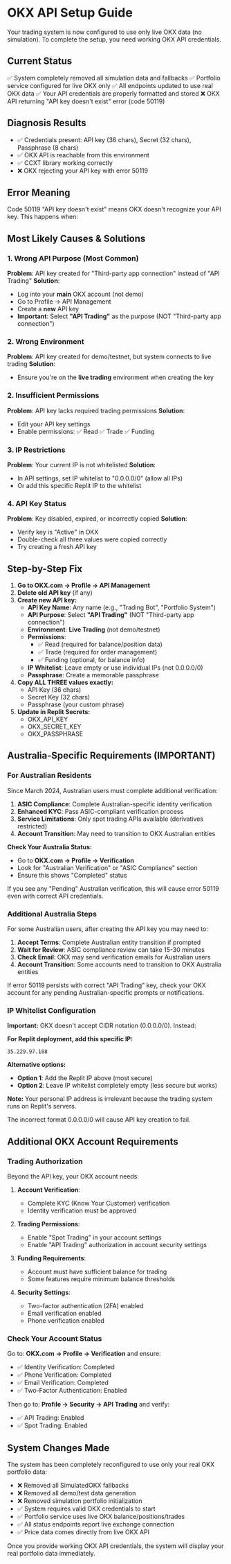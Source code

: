 # OKX API Setup Guide

Your trading system is now configured to use only live OKX data (no simulation). To complete the setup, you need working OKX API credentials.

## Current Status
✅ System completely removed all simulation data and fallbacks
✅ Portfolio service configured for live OKX only
✅ All endpoints updated to use real OKX data
✅ Your API credentials are properly formatted and stored
❌ OKX API returning "API key doesn't exist" error (code 50119)

## Diagnosis Results
- ✅ Credentials present: API key (36 chars), Secret (32 chars), Passphrase (8 chars)
- ✅ OKX API is reachable from this environment
- ✅ CCXT library working correctly
- ❌ OKX rejecting your API key with error 50119

## Error Meaning
Code 50119 "API key doesn't exist" means OKX doesn't recognize your API key. This happens when:

## Most Likely Causes & Solutions

### 1. Wrong API Purpose (Most Common)
**Problem**: API key created for "Third-party app connection" instead of "API Trading"
**Solution**: 
- Log into your **main** OKX account (not demo)
- Go to Profile → API Management
- Create a **new** API key
- **Important**: Select **"API Trading"** as the purpose (NOT "Third-party app connection")

### 2. Wrong Environment 
**Problem**: API key created for demo/testnet, but system connects to live trading
**Solution**: 
- Ensure you're on the **live trading** environment when creating the key

### 2. Insufficient Permissions
**Problem**: API key lacks required trading permissions
**Solution**:
- Edit your API key settings
- Enable permissions: ✅ Read ✅ Trade ✅ Funding

### 3. IP Restrictions
**Problem**: Your current IP is not whitelisted
**Solution**:
- In API settings, set IP whitelist to "0.0.0.0/0" (allow all IPs)
- Or add this specific Replit IP to the whitelist

### 4. API Key Status
**Problem**: Key disabled, expired, or incorrectly copied
**Solution**:
- Verify key is "Active" in OKX
- Double-check all three values were copied correctly
- Try creating a fresh API key

## Step-by-Step Fix

1. **Go to OKX.com → Profile → API Management**
2. **Delete old API key** (if any)
3. **Create new API key:**
   - **API Key Name**: Any name (e.g., "Trading Bot", "Portfolio System")
   - **API Purpose**: Select **"API Trading"** (NOT "Third-party app connection")
   - **Environment**: **Live Trading** (not demo/testnet)
   - **Permissions**: 
     - ✅ Read (required for balance/position data)
     - ✅ Trade (required for order management)
     - ✅ Funding (optional, for balance info)
   - **IP Whitelist**: Leave empty or use individual IPs (not 0.0.0.0/0)
   - **Passphrase**: Create a memorable passphrase
4. **Copy ALL THREE values exactly:**
   - API Key (36 chars)
   - Secret Key (32 chars) 
   - Passphrase (your custom phrase)
5. **Update in Replit Secrets:**
   - OKX_API_KEY
   - OKX_SECRET_KEY  
   - OKX_PASSPHRASE

## Australia-Specific Requirements (IMPORTANT)

### For Australian Residents
Since March 2024, Australian users must complete additional verification:

1. **ASIC Compliance**: Complete Australian-specific identity verification
2. **Enhanced KYC**: Pass ASIC-compliant verification process  
3. **Service Limitations**: Only spot trading APIs available (derivatives restricted)
4. **Account Transition**: May need to transition to OKX Australian entities

**Check Your Australia Status:**
- Go to **OKX.com → Profile → Verification**
- Look for "Australian Verification" or "ASIC Compliance" section
- Ensure this shows "Completed" status

If you see any "Pending" Australian verification, this will cause error 50119 even with correct API credentials.

### Additional Australia Steps
For some Australian users, after creating the API key you may need to:
1. **Accept Terms**: Complete Australian entity transition if prompted
2. **Wait for Review**: ASIC compliance review can take 15-30 minutes  
3. **Check Email**: OKX may send verification emails for Australian users
4. **Account Transition**: Some accounts need to transition to OKX Australia entities

If error 50119 persists with correct "API Trading" key, check your OKX account for any pending Australian-specific prompts or notifications.

### IP Whitelist Configuration
**Important:** OKX doesn't accept CIDR notation (0.0.0.0/0). Instead:

**For Replit deployment, add this specific IP:**
```
35.229.97.108
```

**Alternative options:**
- **Option 1**: Add the Replit IP above (most secure)
- **Option 2**: Leave IP whitelist completely empty (less secure but works)

**Note:** Your personal IP address is irrelevant because the trading system runs on Replit's servers.

The incorrect format 0.0.0.0/0 will cause API key creation to fail.

## Additional OKX Account Requirements

### Trading Authorization
Beyond the API key, your OKX account needs:

1. **Account Verification**: 
   - Complete KYC (Know Your Customer) verification
   - Identity verification must be approved

2. **Trading Permissions**:
   - Enable "Spot Trading" in your account settings
   - Enable "API Trading" authorization in account security settings

3. **Funding Requirements**:
   - Account must have sufficient balance for trading
   - Some features require minimum balance thresholds

4. **Security Settings**:
   - Two-factor authentication (2FA) enabled
   - Email verification enabled
   - Phone verification enabled

### Check Your Account Status
Go to: **OKX.com → Profile → Verification** and ensure:
- ✅ Identity Verification: Completed
- ✅ Phone Verification: Completed  
- ✅ Email Verification: Completed
- ✅ Two-Factor Authentication: Enabled

Then go to: **Profile → Security → API Trading** and verify:
- ✅ API Trading: Enabled
- ✅ Spot Trading: Enabled

## System Changes Made

The system has been completely reconfigured to use only your real OKX portfolio data:

- ❌ Removed all SimulatedOKX fallbacks
- ❌ Removed all demo/test data generation
- ❌ Removed simulation portfolio initialization
- ✅ System requires valid OKX credentials to start
- ✅ Portfolio service uses live OKX balance/positions/trades
- ✅ All status endpoints report live exchange connection
- ✅ Price data comes directly from live OKX API

Once you provide working OKX API credentials, the system will display your real portfolio data immediately.